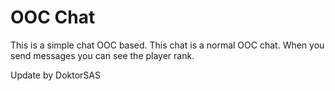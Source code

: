 # OOC Chat
This is a simple chat OOC based. This chat is a normal OOC chat. When you send messages you can see the player rank.

Update by DoktorSAS

